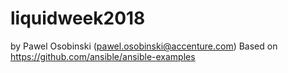 # liquidweek2018

by Pawel Osobinski (pawel.osobinski@accenture.com)
Based on
https://github.com/ansible/ansible-examples
